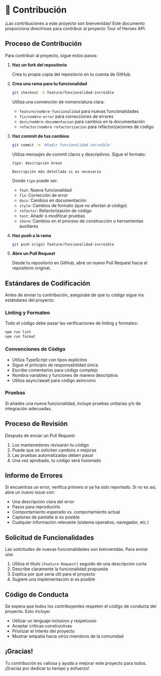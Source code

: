 # 👥 Contribución

¡Las contribuciones a este proyecto son bienvenidas! Este documento proporciona directrices para contribuir al proyecto Tour of Heroes API.

## Proceso de Contribución

Para contribuir al proyecto, sigue estos pasos:

1. **Haz un fork del repositorio**
   
   Crea tu propia copia del repositorio en tu cuenta de GitHub.

2. **Crea una rama para tu funcionalidad**
   
   ```bash
   git checkout -b feature/funcionalidad-increible
   ```
   
   Utiliza una convención de nomenclatura clara:
   - `feature/nombre-funcionalidad` para nuevas funcionalidades
   - `fix/nombre-error` para correcciones de errores
   - `docs/nombre-documentacion` para cambios en la documentación
   - `refactor/nombre-refactorizacion` para refactorizaciones de código

3. **Haz commit de tus cambios**
   
   ```bash
   git commit -m 'Añadir funcionalidad increíble'
   ```
   
   Utiliza mensajes de commit claros y descriptivos. Sigue el formato:
   ```
   tipo: descripción breve
   
   Descripción más detallada si es necesario
   ```
   
   Donde `tipo` puede ser:
   - `feat`: Nueva funcionalidad
   - `fix`: Corrección de error
   - `docs`: Cambios en documentación
   - `style`: Cambios de formato (que no afectan al código)
   - `refactor`: Refactorización de código
   - `test`: Añadir o modificar pruebas
   - `chore`: Cambios en el proceso de construcción o herramientas auxiliares

4. **Haz push a la rama**
   
   ```bash
   git push origin feature/funcionalidad-increible
   ```

5. **Abre un Pull Request**
   
   Desde tu repositorio en GitHub, abre un nuevo Pull Request hacia el repositorio original.

## Estándares de Codificación

Antes de enviar tu contribución, asegúrate de que tu código sigue los estándares del proyecto:

### Linting y Formateo

Todo el código debe pasar las verificaciones de linting y formateo:

```bash
npm run lint
npm run format
```

### Convenciones de Código

- Utiliza TypeScript con tipos explícitos
- Sigue el principio de responsabilidad única
- Escribe comentarios para código complejo
- Nombra variables y funciones de manera descriptiva
- Utiliza async/await para código asíncrono

### Pruebas

Si añades una nueva funcionalidad, incluye pruebas unitarias y/o de integración adecuadas.

## Proceso de Revisión

Después de enviar un Pull Request:

1. Los mantenedores revisarán tu código
2. Puede que se soliciten cambios o mejoras
3. Las pruebas automatizadas deben pasar
4. Una vez aprobado, tu código será fusionado

## Informe de Errores

Si encuentras un error, verifica primero si ya ha sido reportado. Si no es así, abre un nuevo issue con:

- Una descripción clara del error
- Pasos para reproducirlo
- Comportamiento esperado vs. comportamiento actual
- Capturas de pantalla si es posible
- Cualquier información relevante (sistema operativo, navegador, etc.)

## Solicitud de Funcionalidades

Las solicitudes de nuevas funcionalidades son bienvenidas. Para enviar una:

1. Utiliza el título `[Feature Request]` seguido de una descripción corta
2. Describe claramente la funcionalidad propuesta
3. Explica por qué sería útil para el proyecto
4. Sugiere una implementación si es posible

## Código de Conducta

Se espera que todos los contribuyentes respeten el código de conducta del proyecto. Esto incluye:

- Utilizar un lenguaje inclusivo y respetuoso
- Aceptar críticas constructivas
- Priorizar el interés del proyecto
- Mostrar empatía hacia otros miembros de la comunidad

## ¡Gracias!

Tu contribución es valiosa y ayuda a mejorar este proyecto para todos. ¡Gracias por dedicar tu tiempo y esfuerzo!